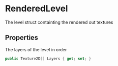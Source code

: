 # RenderedLevel

The level struct containting the rendered out textures

## Properties

The layers of the level in order

```csharp
public Texture2D[] Layers { get; set; }
```


